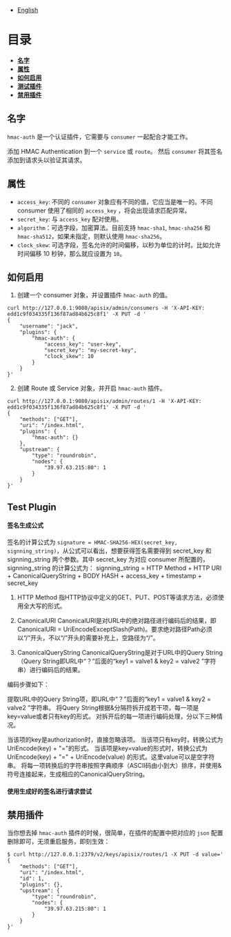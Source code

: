 <!--
#
# Licensed to the Apache Software Foundation (ASF) under one or more
# contributor license agreements.  See the NOTICE file distributed with
# this work for additional information regarding copyright ownership.
# The ASF licenses this file to You under the Apache License, Version 2.0
# (the "License"); you may not use this file except in compliance with
# the License.  You may obtain a copy of the License at
#
#     http://www.apache.org/licenses/LICENSE-2.0
#
# Unless required by applicable law or agreed to in writing, software
# distributed under the License is distributed on an "AS IS" BASIS,
# WITHOUT WARRANTIES OR CONDITIONS OF ANY KIND, either express or implied.
# See the License for the specific language governing permissions and
# limitations under the License.
#
-->

- [English](../../plugins/hmac-auth.md)

# 目录
- [**名字**](#名字)
- [**属性**](#属性)
- [**如何启用**](#如何启用)
- [**测试插件**](#测试插件)
- [**禁用插件**](#禁用插件)


## 名字

`hmac-auth` 是一个认证插件，它需要与 `consumer` 一起配合才能工作。

添加 HMAC Authentication 到一个 `service` 或 `route`。 然后 `consumer` 将其签名添加到请求头以验证其请求。

## 属性

* `access_key`: 不同的 `consumer` 对象应有不同的值，它应当是唯一的。不同 consumer 使用了相同的 `access_key` ，将会出现请求匹配异常。
* `secret_key`: 与 `access_key` 配对使用。
* `algorithm`：可选字段，加密算法。目前支持 `hmac-sha1`, `hmac-sha256` 和 `hmac-sha512`，如果未指定，则默认使用 `hmac-sha256`。
* `clock_skew`: 可选字段，签名允许的时间偏移，以秒为单位的计时。比如允许时间偏移 10 秒钟，那么就应设置为 `10`。

## 如何启用

1. 创建一个 consumer 对象，并设置插件 `hmac-auth` 的值。

```shell
curl http://127.0.0.1:9080/apisix/admin/consumers -H 'X-API-KEY: edd1c9f034335f136f87ad84b625c8f1' -X PUT -d '
{
    "username": "jack",
    "plugins": {
        "hmac-auth": {
            "access_key": "user-key",
            "secret_key": "my-secret-key",
            "clock_skew": 10
        }
    }
}'
```

2. 创建 Route 或 Service 对象，并开启 `hmac-auth` 插件。

```shell
curl http://127.0.0.1:9080/apisix/admin/routes/1 -H 'X-API-KEY: edd1c9f034335f136f87ad84b625c8f1' -X PUT -d '
{
    "methods": ["GET"],
    "uri": "/index.html",
    "plugins": {
        "hmac-auth": {}
    },
    "upstream": {
        "type": "roundrobin",
        "nodes": {
            "39.97.63.215:80": 1
        }
    }
}'
```

## Test Plugin

#### 签名生成公式

签名的计算公式为 `signature = HMAC-SHA256-HEX(secret_key, signning_string)`，从公式可以看出，想要获得签名需要得到 secret_key 和 signning_string 两个参数。其中 secret_key 为对应 consumer 所配置的， signning_string 的计算公式为： signning_string = HTTP Method + HTTP URI + CanonicalQueryString + BODY HASH + access_key + timestamp + secret_key

1. HTTP Method
指HTTP协议中定义的GET、PUT、POST等请求方法，必须使用全大写的形式。
2. CanonicalURI
CanonicalURI是对URL中的绝对路径进行编码后的结果，即CanonicalURI = UriEncodeExceptSlash(Path)。要求绝对路径Path必须以“/”开头，不以“/”开头的需要补充上，空路径为“/”。

3. CanonicalQueryString
CanonicalQueryString是对于URL中的Query String（Query String即URL中“？”后面的“key1 = valve1 & key2 = valve2 ”字符串）进行编码后的结果。

编码步骤如下：

提取URL中的Query String项，即URL中“？”后面的“key1 = valve1 & key2 = valve2 ”字符串。
将Query String根据&分隔符拆开成若干项，每一项是key=value或者只有key的形式。
对拆开后的每一项进行编码处理，分以下三种情况。

当该项的key是authorization时，直接忽略该项。
当该项只有key时，转换公式为UriEncode(key) + "="的形式。
当该项是key=value的形式时，转换公式为 UriEncode(key) + "=" + UriEncode(value) 的形式。这里value可以是空字符串。
将每一项转换后的字符串按照字典顺序（ASCII码由小到大）排序，并使用& 符号连接起来，生成相应的CanonicalQueryString。



#### 使用生成好的签名进行请求尝试



## 禁用插件

当你想去掉 `hmac-auth` 插件的时候，很简单，在插件的配置中把对应的 `json` 配置删除即可，无须重启服务，即刻生效：

```shell
$ curl http://127.0.0.1:2379/v2/keys/apisix/routes/1 -X PUT -d value='
{
    "methods": ["GET"],
    "uri": "/index.html",
    "id": 1,
    "plugins": {},
    "upstream": {
        "type": "roundrobin",
        "nodes": {
            "39.97.63.215:80": 1
        }
    }
}'
```
